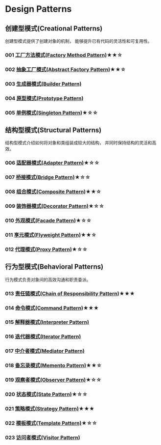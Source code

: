 # Design Patterns

## 创建型模式(Creational Patterns)

创建型模式提供了创建对象的机制， 能够提升已有代码的灵活性和可复用性。

### 001 [工厂方法模式(Factory Method Pattern)](001)★★☆

### 002 [抽象工厂模式(Abstract Factory Pattern)](002)★★☆

### 003 [生成器模式(Builder Pattern)](003)

### 004 [原型模式(Prototype Pattern)](004)

### 005 [单例模式(Singleton Pattern)](005)★☆☆

## 结构型模式(Structural Patterns)

结构型模式介绍如何将对象和类组装成较大的结构， 并同时保持结构的灵活和高效。

### 006 [适配器模式(Adapter Pattern)](006)★☆☆

### 007 [桥接模式(Bridge Pattern)](007)★☆☆

### 008 [组合模式(Composite Pattern)](008)★★☆

### 009 [装饰器模式(Decorator Pattern)](009)★☆☆

### 010 [外观模式(Facade Pattern)](010)★☆☆

### 011 [享元模式(Flyweight Pattern)](011)★★☆

### 012 [代理模式(Proxy Pattern)](012)★☆☆

## 行为型模式(Behavioral Patterns)

行为模式负责对象间的高效沟通和职责委派。

### 013 [责任链模式(Chain of Responsibility Pattern)](013)★★★

### 014 [命令模式(Command Pattern)](014)★★★

### 015 [解释器模式(Interpreter Pattern)]()

### 016 [迭代器模式(Iterator Pattern)]()

### 017 [中介者模式(Mediator Pattern)]()

### 018 [备忘录模式(Memento Pattern)](018)★★☆

### 019 [观察者模式(Observer Pattern)](019)★☆☆

### 020 [状态模式(State Pattern)](020)★☆☆

### 021 [策略模式(Strategy Pattern)](021)★★★

### 022 [模板模式(Template Pattern)](022)★☆☆

### 023 [访问者模式(Visitor Pattern)](023)
